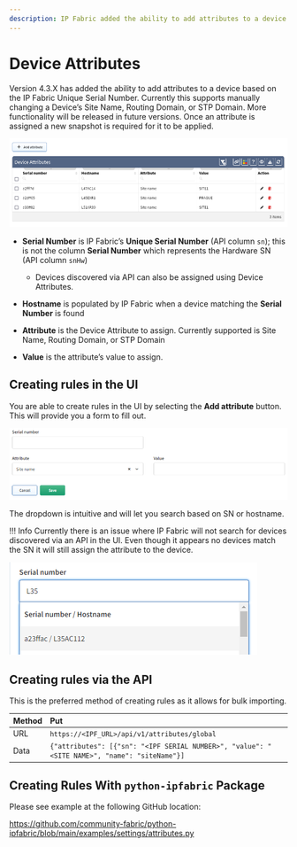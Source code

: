 ```yaml
---
description: IP Fabric added the ability to add attributes to a device based on the IP Fabric Unique Serial Number. Currently this supports manually changing a...
---
```


# Device Attributes

Version 4.3.X has added the ability to add attributes to a device based
on the IP Fabric Unique Serial Number. Currently this supports manually
changing a Device’s Site Name, Routing Domain, or STP Domain. More
functionality will be released in future versions. Once an attribute is
assigned a new snapshot is required for it to be applied.

![Device attributes](device_attributes.png)

-   **Serial Number** is IP Fabric’s **Unique Serial Number** (API column
    `sn`); this is not the column **Serial Number** which represents the
    Hardware SN (API column `snHw`)

    -   Devices discovered via API can also be assigned using Device
        Attributes.

-   **Hostname** is populated by IP Fabric when a device matching the
    **Serial Number** is found

-   **Attribute** is the Device Attribute to assign. Currently supported
    is Site Name, Routing Domain, or STP Domain

-   **Value** is the attribute’s value to assign.

## Creating rules in the UI

You are able to create rules in the UI by selecting the **Add
attribute** button. This will provide you a form to fill out.

![Device attributes rules](device_attributes_rules.png)

The dropdown is intuitive and will let you search based on SN or
hostname.

!!! Info
	Currently there is an issue where IP Fabric will not search
	for devices discovered via an API in the UI. Even though it appears no
	devices match the SN it will still assign the attribute to the device.

![Device attributes dropdown](device_attributes_dropdown.png)

## Creating rules via the API

This is the preferred method of creating rules as it allows for bulk
importing.

| Method | Put |
|:-------|:----|
| URL | `https://<IPF_URL>/api/v1/attributes/global` |
| Data|`{"attributes": [{"sn": "<IPF SERIAL NUMBER>", "value": "<SITE NAME>", "name": "siteName"}]`|

## Creating Rules With `python-ipfabric` Package

Please see example at the following GitHub location:

<https://github.com/community-fabric/python-ipfabric/blob/main/examples/settings/attributes.py>

